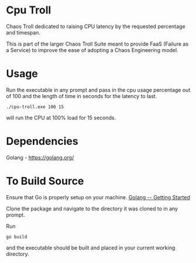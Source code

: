 # Cpu Troll
Chaos Troll dedicated to raising CPU latency by the requested percentage and timespan.

This is part of the larger Chaos Troll Suite meant to provide FaaS (Failure as a Service) to improve the ease of adopting a Chaos Engineering model.

# Usage
Run the executable in any prompt and pass in the cpu usage percentage out of 100 and the length of time in seconds for the latency to last.

`./cpu-troll.exe 100 15` 

will run the CPU at 100% load for 15 seconds.

# Dependencies
Golang - https://golang.org/

# To Build Source
Ensure that Go is properly setup on your machine. [Golang -- Getting Started](https://golang.org/doc/install)

Clone the package and navigate to the directory it was cloned to in any prompt.

Run

`go build`

and the executable should be built and placed in your current working directory.